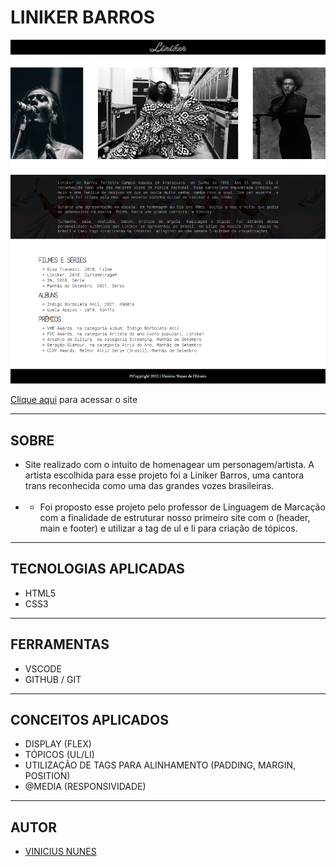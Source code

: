 # <strong>LINIKER BARROS</strong> 

![](./img/screenshot.png)

[Clique aqui](https://viniciusnunes137.github.io/atividade01/) para acessar o site

---
## <strong>SOBRE</strong>
- Site realizado com o intuito de homenagear um personagem/artista. A artista escolhida para esse projeto foi a Liniker Barros, uma cantora trans reconhecida como uma das grandes vozes brasileiras.
  <br><br>
- - Foi proposto esse projeto pelo professor de Linguagem de Marcação com a finalidade de estruturar nosso primeiro site com o (header, main e footer) e utilizar a tag de ul e li para criação de tópicos.
---
## <strong>TECNOLOGIAS APLICADAS</strong>
- HTML5
- CSS3
---
## <strong>FERRAMENTAS</strong>
- VSCODE
- GITHUB / GIT
---
## <strong>CONCEITOS APLICADOS</strong>
- DISPLAY (FLEX)
- TÓPICOS (UL/LI)
- UTILIZAÇÃO DE TAGS PARA ALINHAMENTO (PADDING, MARGIN, POSITION)
- @MEDIA (RESPONSIVIDADE)
---
## <strong>AUTOR</strong>



- [VINICIUS NUNES](https://github.com/VINICIUSNUNES137)
